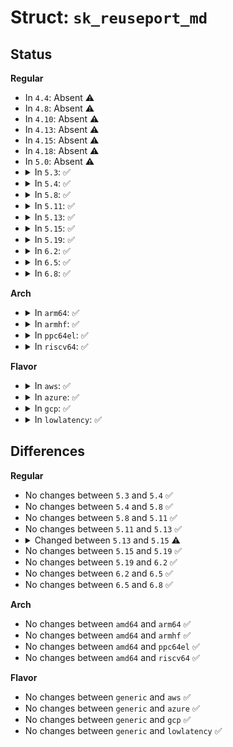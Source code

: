 # Struct: <code>sk_reuseport_md</code>

## Status
<b>Regular</b>
<ul>
<li>
In <code>4.4</code>: Absent ⚠️
</li>
<li>
In <code>4.8</code>: Absent ⚠️
</li>
<li>
In <code>4.10</code>: Absent ⚠️
</li>
<li>
In <code>4.13</code>: Absent ⚠️
</li>
<li>
In <code>4.15</code>: Absent ⚠️
</li>
<li>
In <code>4.18</code>: Absent ⚠️
</li>
<li>
In <code>5.0</code>: Absent ⚠️
</li>
<li>
<details>
<summary>In <code>5.3</code>: ✅</summary>

```c
struct sk_reuseport_md {
    void *data;
    void *data_end;
    __u32 len;
    __u32 eth_protocol;
    __u32 ip_protocol;
    __u32 bind_inany;
    __u32 hash;
};
```
</details>
</li>
<li>
<details>
<summary>In <code>5.4</code>: ✅</summary>

```c
struct sk_reuseport_md {
    void *data;
    void *data_end;
    __u32 len;
    __u32 eth_protocol;
    __u32 ip_protocol;
    __u32 bind_inany;
    __u32 hash;
};
```
</details>
</li>
<li>
<details>
<summary>In <code>5.8</code>: ✅</summary>

```c
struct sk_reuseport_md {
    void *data;
    void *data_end;
    __u32 len;
    __u32 eth_protocol;
    __u32 ip_protocol;
    __u32 bind_inany;
    __u32 hash;
};
```
</details>
</li>
<li>
<details>
<summary>In <code>5.11</code>: ✅</summary>

```c
struct sk_reuseport_md {
    void *data;
    void *data_end;
    __u32 len;
    __u32 eth_protocol;
    __u32 ip_protocol;
    __u32 bind_inany;
    __u32 hash;
};
```
</details>
</li>
<li>
<details>
<summary>In <code>5.13</code>: ✅</summary>

```c
struct sk_reuseport_md {
    void *data;
    void *data_end;
    __u32 len;
    __u32 eth_protocol;
    __u32 ip_protocol;
    __u32 bind_inany;
    __u32 hash;
};
```
</details>
</li>
<li>
<details>
<summary>In <code>5.15</code>: ✅</summary>

```c
struct sk_reuseport_md {
    void *data;
    void *data_end;
    __u32 len;
    __u32 eth_protocol;
    __u32 ip_protocol;
    __u32 bind_inany;
    __u32 hash;
    struct bpf_sock *sk;
    struct bpf_sock *migrating_sk;
};
```
</details>
</li>
<li>
<details>
<summary>In <code>5.19</code>: ✅</summary>

```c
struct sk_reuseport_md {
    void *data;
    void *data_end;
    __u32 len;
    __u32 eth_protocol;
    __u32 ip_protocol;
    __u32 bind_inany;
    __u32 hash;
    struct bpf_sock *sk;
    struct bpf_sock *migrating_sk;
};
```
</details>
</li>
<li>
<details>
<summary>In <code>6.2</code>: ✅</summary>

```c
struct sk_reuseport_md {
    void *data;
    void *data_end;
    __u32 len;
    __u32 eth_protocol;
    __u32 ip_protocol;
    __u32 bind_inany;
    __u32 hash;
    struct bpf_sock *sk;
    struct bpf_sock *migrating_sk;
};
```
</details>
</li>
<li>
<details>
<summary>In <code>6.5</code>: ✅</summary>

```c
struct sk_reuseport_md {
    void *data;
    void *data_end;
    __u32 len;
    __u32 eth_protocol;
    __u32 ip_protocol;
    __u32 bind_inany;
    __u32 hash;
    struct bpf_sock *sk;
    struct bpf_sock *migrating_sk;
};
```
</details>
</li>
<li>
<details>
<summary>In <code>6.8</code>: ✅</summary>

```c
struct sk_reuseport_md {
    void *data;
    void *data_end;
    __u32 len;
    __u32 eth_protocol;
    __u32 ip_protocol;
    __u32 bind_inany;
    __u32 hash;
    struct bpf_sock *sk;
    struct bpf_sock *migrating_sk;
};
```
</details>
</li>
</ul>
<b>Arch</b>
<ul>
<li>
<details>
<summary>In <code>arm64</code>: ✅</summary>

```c
struct sk_reuseport_md {
    void *data;
    void *data_end;
    __u32 len;
    __u32 eth_protocol;
    __u32 ip_protocol;
    __u32 bind_inany;
    __u32 hash;
};
```
</details>
</li>
<li>
<details>
<summary>In <code>armhf</code>: ✅</summary>

```c
struct sk_reuseport_md {
    void *data;
    void *data_end;
    __u32 len;
    __u32 eth_protocol;
    __u32 ip_protocol;
    __u32 bind_inany;
    __u32 hash;
};
```
</details>
</li>
<li>
<details>
<summary>In <code>ppc64el</code>: ✅</summary>

```c
struct sk_reuseport_md {
    void *data;
    void *data_end;
    __u32 len;
    __u32 eth_protocol;
    __u32 ip_protocol;
    __u32 bind_inany;
    __u32 hash;
};
```
</details>
</li>
<li>
<details>
<summary>In <code>riscv64</code>: ✅</summary>

```c
struct sk_reuseport_md {
    void *data;
    void *data_end;
    __u32 len;
    __u32 eth_protocol;
    __u32 ip_protocol;
    __u32 bind_inany;
    __u32 hash;
};
```
</details>
</li>
</ul>
<b>Flavor</b>
<ul>
<li>
<details>
<summary>In <code>aws</code>: ✅</summary>

```c
struct sk_reuseport_md {
    void *data;
    void *data_end;
    __u32 len;
    __u32 eth_protocol;
    __u32 ip_protocol;
    __u32 bind_inany;
    __u32 hash;
};
```
</details>
</li>
<li>
<details>
<summary>In <code>azure</code>: ✅</summary>

```c
struct sk_reuseport_md {
    void *data;
    void *data_end;
    __u32 len;
    __u32 eth_protocol;
    __u32 ip_protocol;
    __u32 bind_inany;
    __u32 hash;
};
```
</details>
</li>
<li>
<details>
<summary>In <code>gcp</code>: ✅</summary>

```c
struct sk_reuseport_md {
    void *data;
    void *data_end;
    __u32 len;
    __u32 eth_protocol;
    __u32 ip_protocol;
    __u32 bind_inany;
    __u32 hash;
};
```
</details>
</li>
<li>
<details>
<summary>In <code>lowlatency</code>: ✅</summary>

```c
struct sk_reuseport_md {
    void *data;
    void *data_end;
    __u32 len;
    __u32 eth_protocol;
    __u32 ip_protocol;
    __u32 bind_inany;
    __u32 hash;
};
```
</details>
</li>
</ul>

## Differences
<b>Regular</b>
<ul>
<li>
No changes between <code>5.3</code> and <code>5.4</code> ✅
</li>
<li>
No changes between <code>5.4</code> and <code>5.8</code> ✅
</li>
<li>
No changes between <code>5.8</code> and <code>5.11</code> ✅
</li>
<li>
No changes between <code>5.11</code> and <code>5.13</code> ✅
</li>
<li>
<details>
<summary>Changed between <code>5.13</code> and <code>5.15</code> ⚠️</summary>
<ul>
<li>
<b>Field added. </b>
<code>struct bpf_sock *sk</code>
</li>
<li>
<b>Field added. </b>
<code>struct bpf_sock *migrating_sk</code>
</li>
</ul>
</details>
</li>
<li>
No changes between <code>5.15</code> and <code>5.19</code> ✅
</li>
<li>
No changes between <code>5.19</code> and <code>6.2</code> ✅
</li>
<li>
No changes between <code>6.2</code> and <code>6.5</code> ✅
</li>
<li>
No changes between <code>6.5</code> and <code>6.8</code> ✅
</li>
</ul>
<b>Arch</b>
<ul>
<li>
No changes between <code>amd64</code> and <code>arm64</code> ✅
</li>
<li>
No changes between <code>amd64</code> and <code>armhf</code> ✅
</li>
<li>
No changes between <code>amd64</code> and <code>ppc64el</code> ✅
</li>
<li>
No changes between <code>amd64</code> and <code>riscv64</code> ✅
</li>
</ul>
<b>Flavor</b>
<ul>
<li>
No changes between <code>generic</code> and <code>aws</code> ✅
</li>
<li>
No changes between <code>generic</code> and <code>azure</code> ✅
</li>
<li>
No changes between <code>generic</code> and <code>gcp</code> ✅
</li>
<li>
No changes between <code>generic</code> and <code>lowlatency</code> ✅
</li>
</ul>
